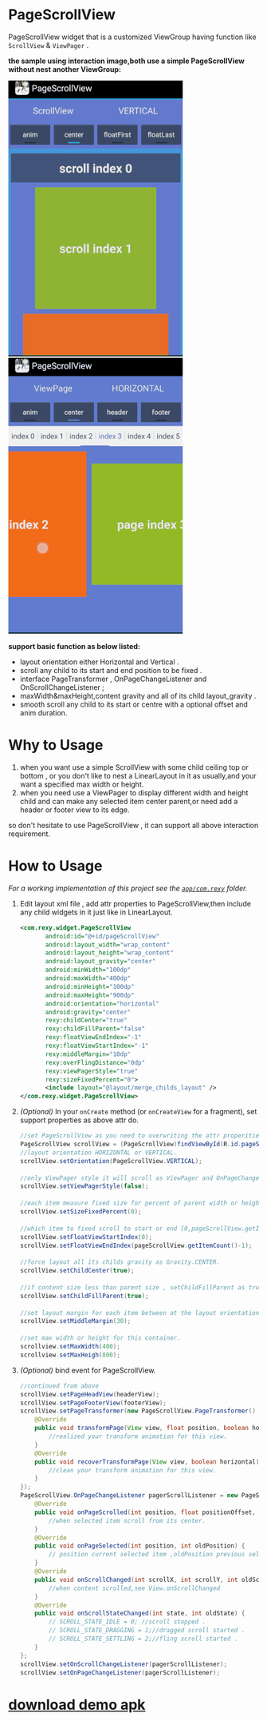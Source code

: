 PageScrollView
==============

PageScrollView widget that is a customized ViewGroup having function like `ScrollView` & `ViewPager` .

**the sample using interaction image,both use a simple PageScrollView without nest another ViewGroup:**

![can't show scrollview style image][scrollview]
![can't show viewpager style image][viewpager]

**support basic function as below listed:**

* layout orientation either Horizontal and Vertical .
* scroll any child to its start and end position to be fixed .
* interface PageTransformer , OnPageChangeListener and OnScrollChangeListener ;
* maxWidth&maxHeight,content gravity and all of its child layout_gravity .
* smooth scroll  any child to its start or centre with a optional offset and anim duration.

Why to Usage
============

  1. when you want use a simple ScrollView with some child ceiling top or bottom , or you don't like to nest a LinearLayout in it as usually,and your want a specified max width or height.
  2. when you need use a ViewPager to display different width and height child and can make any selected item center parent,or need add a header or footer view to its edge.

  so don't hesitate to use PageScrollView , it can support all above interaction requirement.
   
How to Usage
============

*For a working implementation of this project see the [`app/com.rexy`][1] folder.*

  1. Edit layout xml file , add attr properties to PageScrollView,then include any child widgets in it just like in LinearLayout.
       ``` xml
       <com.rexy.widget.PageScrollView                        
              android:id="@+id/pageScrollView"                
              android:layout_width="wrap_content"             
              android:layout_height="wrap_content" 
              android:layout_gravity="center" 
              android:minWidth="100dp"
              android:maxWidth="400dp"
              android:minHeight="100dp"
              android:maxHeight="900dp"
              android:orientation="horizontal" 
              android:gravity="center"                        
              rexy:childCenter="true"
              rexy:childFillParent="false" 
              rexy:floatViewEndIndex="-1"                          
              rexy:floatViewStartIndex="-1"                        
              rexy:middleMargin="10dp"                        
              rexy:overFlingDistance="0dp"                    
              rexy:viewPagerStyle="true"                       
              rexy:sizeFixedPercent="0">                      
              <include layout="@layout/merge_childs_layout" />
       </com.rexy.widget.PageScrollView>                      
       ```

  2.  *(Optional)* In your `onCreate` method (or `onCreateView` for a fragment), set support properties as above attr do.
      ``` java
      //set PageScrollView as you need to overwriting the attr properities.
      PageScrollView scrollView = (PageScrollView)findViewById(R.id.pageScrollView);
      //layout orientation HORIZONTAL or VERTICAL.
      scrollView.setOrientation(PageScrollView.VERTICAL); 
      
      //only ViewPager style it will scroll as ViewPager and OnPageChangeListener can be efficient
      scrollView.setViewPagerStyle(false);
      
      //each item measure fixed size for percent of parent width or height.
      scrollView.setSizeFixedPercent(0);
      
      //which item to fixed scroll to start or end [0,pageScrollView.getItemCount()-1],-1 to ignore.
      scrollView.setFloatViewStartIndex(0);
      scrollView.setFloatViewEndIndex(pageScrollView.getItemCount()-1);
      
      //force layout all its childs gravity as Gravity.CENTER.
      scrollView.setChildCenter(true);
      
      //if content size less than parent size , setChildFillParent as true to match parent size.
      scrollView.setChildFillParent(true);
            
      //set layout margin for each item between at the layout orientation.
      scrollView.setMiddleMargin(30);
      
      //set max width or height for this container.
      scrollview.setMaxWidth(400);
      scrollview.setMaxHeigh(800);
      ```

  3. *(Optional)* bind event for PageScrollView.
     ``` java
     //continued from above 
     scrollView.setPageHeadView(headerView);
     scrollView.setPageFooterView(footerView);
     scrollView.setPageTransformer(new PageScrollView.PageTransformer() {
         @Override
         public void transformPage(View view, float position, boolean horizontal) {
             //realized your transform animation for this view.
         }
         @Override
         public void recoverTransformPage(View view, boolean horizontal) {
             //clean your transform animation for this view.
         }
     });
     PageScrollView.OnPageChangeListener pagerScrollListener = new PageScrollView.OnPageChangeListener() {
         @Override
         public void onPageScrolled(int position, float positionOffset, int positionOffsetPixels) {
             //when selected item scroll from its center.
         }
         @Override
         public void onPageSelected(int position, int oldPosition) {
             // position current selected item ,oldPosition previous selected item
         }
         @Override
         public void onScrollChanged(int scrollX, int scrollY, int oldScrollX, int oldScrollY) {
             //when content scrolled,see View.onScrollChanged
         }
         @Override
         public void onScrollStateChanged(int state, int oldState) {
             // SCROLL_STATE_IDLE = 0; //scroll stopped .
             // SCROLL_STATE_DRAGGING = 1;//dragged scroll started .
             // SCROLL_STATE_SETTLING = 2;//fling scroll started .
         }
     };
     scrollView.setOnScrollChangeListener(pagerScrollListener);
     scrollView.setOnPageChangeListener(pagerScrollListener);
     ```


[download demo apk][2]
============

 [scrollview]:image/example_type_scrollview.gif "scrollview type but no need to nest a single ViewGroup,just use as a LinearLayout"
 [viewpager]:image/example_type_viewpager.gif  "viewpager type but not support PageAdapter"
 [1]:app/src/com/rexy/example/PageLayoutExampleActivity.java "activity entry"
 [2]:image/PageScrollView.apk  "demo apk to download"
